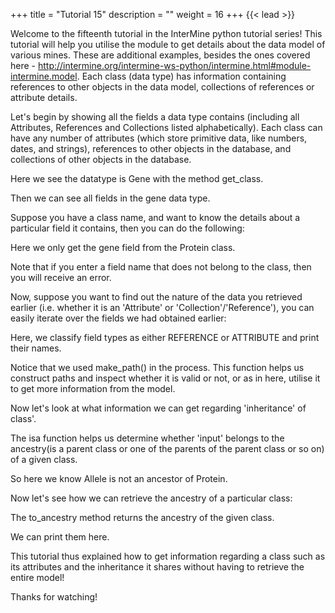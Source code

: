+++
title = "Tutorial 15"
description = ""
weight = 16
+++
{{< lead >}}
<br/>


Welcome to the fifteenth tutorial in the InterMine python tutorial series! This tutorial will help you utilise the module to get details about the data model of various mines. These are additional examples, besides the ones covered here - http://intermine.org/intermine-ws-python/intermine.html#module-intermine.model.
Each class (data type) has information containing references to other objects in the data model, collections of references or attribute details.

Let's begin by showing all the fields a data type contains (including all Attributes, References and Collections listed alphabetically). Each class can have any number of attributes (which store primitive data, like numbers, dates, and strings), references to other objects in the database, and collections of other objects in the database. 

Here we see the datatype is Gene with the method get_class.

Then we can see all fields in the gene data type.

Suppose you have a class name, and want to know the details about a particular field it contains, then you can do the following: 

Here we only get the gene field from the Protein class.

Note that if you enter a field name that does not belong to the class, then you will receive an error. 

Now, suppose you want to find out the nature of the data you retrieved earlier (i.e. whether it is an 'Attribute' or 'Collection'/'Reference'), you can easily iterate over the fields we had obtained earlier: 

Here, we classify field types as either REFERENCE or ATTRIBUTE and print their names.

Notice that we used make_path() in the process. This function helps us construct paths and inspect whether it is valid or not, or as in here, utilise it to get more information from the model. 

Now let's look at what information we can get regarding 'inheritance' of class'.

The isa function helps us determine whether 'input' belongs to the ancestry(is a parent class or one of the parents of the parent class or so on) of a given class. 

So here we know Allele is not an ancestor of Protein.

Now let's see how we can retrieve the ancestry of a particular class: 

The to_ancestry method returns the ancestry of the given class.

We can print them here.

This tutorial thus explained how to get information regarding a class such as its attributes and the inheritance it shares without having to retrieve the entire model! 

Thanks for watching!
